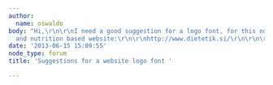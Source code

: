 ```yaml
---
author:
  name: oswaldo
body: "Hi,\r\n\r\nI need a good suggestion for a logo font, for this non-english health
  and nutrition based website:\r\n\r\nhttp://www.dietetik.si/\r\n\r\n\r\nThank you!\r\n\r\n"
date: '2013-06-15 15:09:55'
node_type: forum
title: 'Suggestions for a website logo font '

---
```

